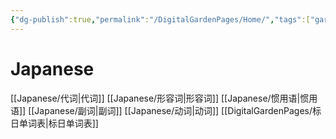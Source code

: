 ```yaml
---
{"dg-publish":true,"permalink":"/DigitalGardenPages/Home/","tags":["gardenEntry"],"created":"2025-05-12T21:59:07.731+08:00","updated":"2025-05-22T15:15:25.438+08:00"}
---
```


# Japanese
[[Japanese/代词\|代词]]
[[Japanese/形容词\|形容词]]
[[Japanese/惯用语\|惯用语]]
[[Japanese/副词\|副词]]
[[Japanese/动词\|动词]]
[[DigitalGardenPages/标日单词表\|标日单词表]]